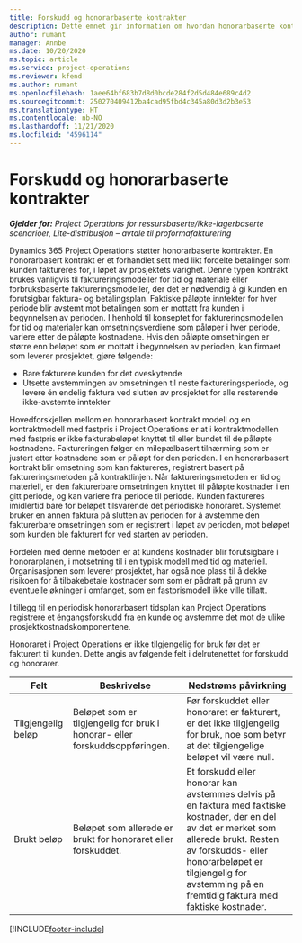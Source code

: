 ```yaml
---
title: Forskudd og honorarbaserte kontrakter
description: Dette emnet gir information om hvordan honorarbaserte kontraktmodeller og forskudd i Project Operations.
author: rumant
manager: Annbe
ms.date: 10/20/2020
ms.topic: article
ms.service: project-operations
ms.reviewer: kfend
ms.author: rumant
ms.openlocfilehash: 1aee64bf683b7d8d0bcde284f2d5d484e689c4d2
ms.sourcegitcommit: 250270409412ba4cad95fbd4c345a80d3d2b3e53
ms.translationtype: HT
ms.contentlocale: nb-NO
ms.lasthandoff: 11/21/2020
ms.locfileid: "4596114"
---
```

# <a name="advances-and-retainer-based-contracts"></a>Forskudd og honorarbaserte kontrakter


_**Gjelder for:** Project Operations for ressursbaserte/ikke-lagerbaserte scenarioer, Lite-distribusjon – avtale til proformafakturering_

Dynamics 365 Project Operations støtter honorarbaserte kontrakter. En honorarbasert kontrakt er et forhandlet sett med likt fordelte betalinger som kunden faktureres for, i løpet av prosjektets varighet. Denne typen kontrakt brukes vanligvis til faktureringsmodeller for tid og materiale eller forbruksbaserte faktureringsmodeller, der det er nødvendig å gi kunden en forutsigbar faktura- og betalingsplan. Faktiske påløpte inntekter for hver periode blir avstemt mot betalingen som er mottatt fra kunden i begynnelsen av perioden. I henhold til konseptet for faktureringsmodellen for tid og materialer kan omsetningsverdiene som påløper i hver periode, variere etter de påløpte kostnadene. Hvis den påløpte omsetningen er større enn beløpet som er mottatt i begynnelsen av perioden, kan firmaet som leverer prosjektet, gjøre følgende:

- Bare fakturere kunden for det oveskytende 
- Utsette avstemmingen av omsetningen til neste faktureringsperiode, og levere én endelig faktura ved slutten av prosjektet for alle resterende ikke-avstemte inntekter

Hovedforskjellen mellom en honorarbasert kontrakt modell og en kontraktmodell med fastpris i Project Operations er at i kontraktmodellen med fastpris er ikke fakturabeløpet knyttet til eller bundet til de påløpte kostnadene. Faktureringen følger en milepælbasert tilnærming som er justert etter kostnadene som er påløpt for den perioden. I en honorarbasert kontrakt blir omsetning som kan faktureres, registrert basert på faktureringsmetoden på kontraktlinjen. Når faktureringsmetoden er tid og materiell, er den fakturerbare omsetningen knyttet til påløpte kostnader i en gitt periode, og kan variere fra periode til periode. Kunden faktureres imidlertid bare for beløpet tilsvarende det periodiske honoraret. Systemet bruker en annen faktura på slutten av perioden for å avstemme den fakturerbare omsetningen som er registrert i løpet av perioden, mot beløpet som kunden ble fakturert for ved starten av perioden.

Fordelen med denne metoden er at kundens kostnader blir forutsigbare i honorarplanen, i motsetning til i en typisk modell med tid og materiell. Organisasjonen som leverer prosjektet, har også noe plass til å dekke risikoen for å tilbakebetale kostnader som som er pådratt på grunn av eventuelle økninger i omfanget, som en fastprismodell ikke ville tillatt.

I tillegg til en periodisk honorarbasert tidsplan kan Project Operations registrere et éngangsforskudd fra en kunde og avstemme det mot de ulike prosjektkostnadskomponentene.

Honoraret i Project Operations er ikke tilgjengelig for bruk før det er fakturert til kunden. Dette angis av følgende felt i delrutenettet for forskudd og honorarer.

| Felt | Beskrivelse | Nedstrøms påvirkning |
| --- | --- | --- |
| Tilgjengelig beløp | Beløpet som er tilgjengelig for bruk i honorar- eller forskuddsoppføringen. | Før forskuddet eller honoraret er fakturert, er det ikke tilgjengelig for bruk, noe som betyr at det tilgjengelige beløpet vil være null. |
| Brukt beløp | Beløpet som allerede er brukt for honoraret eller forskuddet. | Et forskudd eller honorar kan avstemmes delvis på en faktura med faktiske kostnader, der en del av det er merket som allerede brukt. Resten av forskudds- eller honorarbeløpet er tilgjengelig for avstemming på en fremtidig faktura med faktiske kostnader. |


[!INCLUDE[footer-include](../../includes/footer-banner.md)]